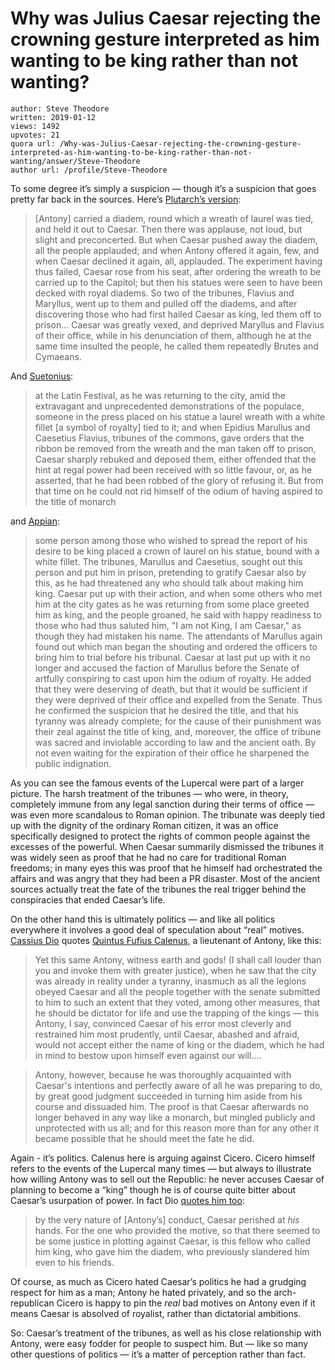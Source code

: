 # Why was Julius Caesar rejecting the crowning gesture interpreted as him wanting to be king rather than not wanting?

	author: Steve Theodore
	written: 2019-01-12
	views: 1492
	upvotes: 21
	quora url: /Why-was-Julius-Caesar-rejecting-the-crowning-gesture-interpreted-as-him-wanting-to-be-king-rather-than-not-wanting/answer/Steve-Theodore
	author url: /profile/Steve-Theodore


To some degree it’s simply a suspicion — though it’s a suspicion that goes pretty far back in the sources. Here’s [Plutarch’s version](http://penelope.uchicago.edu/Thayer/E/Roman/Texts/Plutarch/Lives/Caesar*.html#61):

> [Antony] carried a diadem, round which a wreath of laurel was tied, and held it out to Caesar. Then there was applause, not loud, but slight and preconcerted. But when Caesar pushed away the diadem, all the people applauded; and when Antony offered it again, few, and when Caesar declined it again, all, applauded. The experiment having thus failed, Caesar rose from his seat, after ordering the wreath to be carried up to the Capitol; but then his statues were seen to have been decked with royal diadems. So two of the tribunes, Flavius and Maryllus, went up to them and pulled off the diadems, and after discovering those who had first hailed Caesar as king, led them off to prison… Caesar was greatly vexed, and deprived Maryllus and Flavius of their office, while in his denunciation of them, although he at the same time insulted the people, he called them repeatedly Brutes and Cymaeans.

And [Suetonius](http://penelope.uchicago.edu/Thayer/E/Roman/Texts/Suetonius/12Caesars/Julius*.html#79):

> at the Latin Festival, as he was returning to the city, amid the extravagant and unprecedented demonstrations of the populace, someone in the press placed on his statue a laurel wreath with a white fillet [a symbol of royalty] tied to it; and when Epidius Marullus and Caesetius Flavius, tribunes of the commons, gave orders that the ribbon be removed from the wreath and the man taken off to prison, Caesar sharply rebuked and deposed them, either offended that the hint at regal power had been received with so little favour, or, as he asserted, that he had been robbed of the glory of refusing it. But from that time on he could not rid himself of the odium of having aspired to the title of monarch

and [Appian](http://penelope.uchicago.edu/Thayer/E/Roman/Texts/Appian/Civil_Wars/2*.html#109):

> some person among those who wished to spread the report of his desire to be king placed a crown of laurel on his statue, bound with a white fillet. The tribunes, Marullus and Caesetius, sought out this person and put him in prison, pretending to gratify Caesar also by this, as he had threatened any who should talk about making him king. Caesar put up with their action, and when some others who met him at the city gates as he was returning from some place greeted him as king, and the people groaned, he said with happy readiness to those who had thus saluted him, "I am not King, I am Caesar," as though they had mistaken his name. The attendants of Marullus again found out which man began the shouting and ordered the officers to bring him to trial before his tribunal. Caesar at last put up with it no longer and accused the faction of Marullus before the Senate of artfully conspiring to cast upon him the odium of royalty. He added that they were deserving of death, but that it would be sufficient if they were deprived of their office and expelled from the Senate. Thus he confirmed the suspicion that he desired the title, and that his tyranny was already complete; for the cause of their punishment was their zeal against the title of king, and, moreover, the office of tribune was sacred and inviolable according to law and the ancient oath. By not even waiting for the expiration of their office he sharpened the public indignation.

As you can see the famous events of the Lupercal were part of a larger picture. The harsh treatment of the tribunes — who were, in theory, completely immune from any legal sanction during their terms of office — was even more scandalous to Roman opinion. The tribunate was deeply tied up with the dignity of the ordinary Roman citizen, it was an office specifically designed to protect the rights of common people against the excesses of the powerful. When Caesar summarily dismissed the tribunes it was widely seen as proof that he had no care for traditional Roman freedoms; in many eyes this was proof that he himself had orchestrated the affairs and was angry that they had been a PR disaster. Most of the ancient sources actually treat the fate of the tribunes the real trigger behind the conspiracies that ended Caesar’s life.

On the other hand this is ultimately politics — and like all politics everywhere it involves a good deal of speculation about “real” motives. [Cassius Dio](http://penelope.uchicago.edu/Thayer/E/Roman/Texts/Cassius_Dio/46*.html#17) quotes [Quintus Fufius Calenus,](https://en.wikipedia.org/wiki/Quintus_Fufius_Calenus) a lieutenant of Antony, like this:

> Yet this same Antony, witness earth and gods! (I shall call louder than you and invoke them with greater justice), when he saw that the city was already in reality under a tyranny, inasmuch as all the legions obeyed Caesar and all the people together with the senate submitted to him to such an extent that they voted, among other measures, that he should be dictator for life and use the trapping of the kings — this Antony, I say, convinced Caesar of his error most cleverly and restrained him most prudently, until Caesar, abashed and afraid, would not accept either the name of king or the diadem, which he had in mind to bestow upon himself even against our will….

> Antony, however, because he was thoroughly acquainted with Caesar's intentions and perfectly aware of all he was preparing to do, by great good judgment succeeded in turning him aside from his course and dissuaded him. The proof is that Caesar afterwards no longer behaved in any way like a monarch, but mingled publicly and unprotected with us all; and for this reason more than for any other it became possible that he should meet the fate he did.

Again - it’s politics. Calenus here is arguing against Cicero. Cicero himself refers to the events of the Lupercal many times — but always to illustrate how willing Antony was to sell out the Republic: he never accuses Caesar of planning to become a “king” though he is of course quite bitter about Caesar’s usurpation of power. In fact Dio [quotes him too](http://penelope.uchicago.edu/Thayer/E/Roman/Texts/Cassius_Dio/45*.html#41):

> by the very nature of [Antony’s] conduct, Caesar perished at _his_ hands. For the one who provided the motive, so that there seemed to be some justice in plotting against Caesar, is this fellow who called him king, who gave him the diadem, who previously slandered him even to his friends.

Of course, as much as Cicero hated Caesar’s politics he had a grudging respect for him as a man; Antony he hated privately, and so the arch-republican Cicero is happy to pin the _real_ bad motives on Antony even if it means Caesar is absolved of royalist, rather than dictatorial ambitions.

So: Caesar’s treatment of the tribunes, as well as his close relationship with Antony, were easy fodder for people to suspect him. But — like so many other questions of politics — it’s a matter of perception rather than fact.

